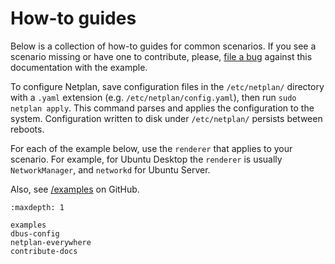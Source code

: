 # How-to guides

Below is a collection of how-to guides for common scenarios.
If you see a scenario missing or have one to contribute, please,
[file a bug](https://bugs.launchpad.net/netplan/+filebug) against this
documentation with the example.

To configure Netplan, save configuration files in the `/etc/netplan/` directory
with a `.yaml` extension (e.g. `/etc/netplan/config.yaml`), then run
`sudo netplan apply`. This command parses and applies the configuration to the
system. Configuration written to disk under `/etc/netplan/` persists between
reboots.

For each of the example below, use the `renderer` that applies to your scenario.
For example, for Ubuntu Desktop the `renderer` is usually `NetworkManager`,
and `networkd` for Ubuntu Server.

Also, see [/examples](https://github.com/canonical/netplan/tree/main/examples)
on GitHub.

```{toctree}
:maxdepth: 1

examples
dbus-config
netplan-everywhere
contribute-docs
```
